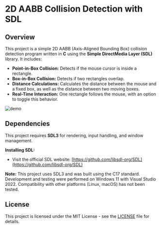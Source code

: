 # 2D AABB Collision Detection with SDL

## Overview
This project is a simple 2D AABB (Axis-Aligned Bounding Box) collision detection program written in **C** using the **Simple DirectMedia Layer (SDL)** library. It includes:
- **Point-in-Box Collision:** Detects if the mouse cursor is inside a rectangle.
- **Box-in-Box Collision:** Detects if two rectangles overlap.
- **Distance Calculations:** Calculates the distance between the mouse and a fixed box, as well as the distance between two moving boxes.
- **Real-Time Interaction:** One rectangle follows the mouse, with an option to toggle this behavior.

![demo](https://github.com/user-attachments/assets/9445c5e6-c975-4831-ac59-62db0cf2d91c)

## Dependencies
This project requires **SDL3** for rendering, input handling, and window management.

**Installing SDL:**
- Visit the official SDL website: [https://github.com/libsdl-org/SDL](https://github.com/libsdl-org/SDL)

**Note:** This project uses SDL3 and was built using the C17 standard. Development and testing were performed on Windows 11 with Visual Studio 2022. Compatibility with other platforms (Linux, macOS) has not been tested.

## License
This project is licensed under the MIT License - see the [LICENSE](LICENSE) file for details.
